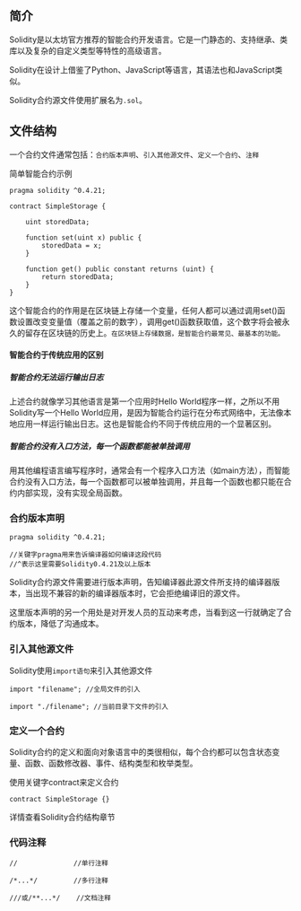 ## 简介

Solidity是以太坊官方推荐的智能合约开发语言。它是一门静态的、支持继承、类库以及复杂的自定义类型等特性的高级语言。

Solidity在设计上借鉴了Python、JavaScript等语言，其语法也和JavaScript类似。

Solidity合约源文件使用扩展名为`.sol`。

## 文件结构

一个合约文件通常包括：`合约版本声明`、`引入其他源文件`、`定义一个合约`、`注释`

简单智能合约示例
```
pragma solidity ^0.4.21;

contract SimpleStorage {

    uint storedData;

    function set(uint x) public {
        storedData = x;
    }

    function get() public constant returns (uint) {
        return storedData;
    }
}
```
这个智能合约的作用是在区块链上存储一个变量，任何人都可以通过调用set()函数设置改变变量值（覆盖之前的数字），调用get()函数获取值，这个数字将会被永久的留存在区块链的历史上。`在区块链上存储数据，是智能合约最常见、最基本的功能。`

#### 智能合约于传统应用的区别

##### 智能合约无法运行输出日志

上述合约就像学习其他语言是第一个应用时Hello World程序一样，之所以不用Solidity写一个Hello World应用，是因为智能合约运行在分布式网络中，无法像本地应用一样运行输出日志。这也是智能合约不同于传统应用的一个显著区别。

##### 智能合约没有入口方法，每一个函数都能被单独调用

用其他编程语言编写程序时，通常会有一个程序入口方法（如main方法），而智能合约没有入口方法，每一个函数都可以被单独调用，并且每一个函数也都只能在合约内部实现，没有实现全局函数。

### 合约版本声明
```
pragma solidity ^0.4.21;

//关键字pragma用来告诉编译器如何编译这段代码
//^表示这里需要Solidity0.4.21及以上版本
```
Solidity合约源文件需要进行版本声明，告知编译器此源文件所支持的编译器版本，当出现不兼容的新的编译器版本时，它会拒绝编译旧的源文件。

这里版本声明的另一个用处是对开发人员的互动来考虑，当看到这一行就确定了合约版本，降低了沟通成本。

### 引入其他源文件

Solidity使用`import语句`来引入其他源文件

```
import "filename"; //全局文件的引入

import "./filename"; //当前目录下文件的引入
```

### 定义一个合约

Solidity合约的定义和面向对象语言中的类很相似，每个合约都可以包含状态变量、函数、函数修改器、事件、结构类型和枚举类型。

使用关键字contract来定义合约
```
contract SimpleStorage {}
```

详情查看Solidity合约结构章节

### 代码注释

```
//				//单行注释

/*...*/			//多行注释

///或/**...*/	//文档注释
```
